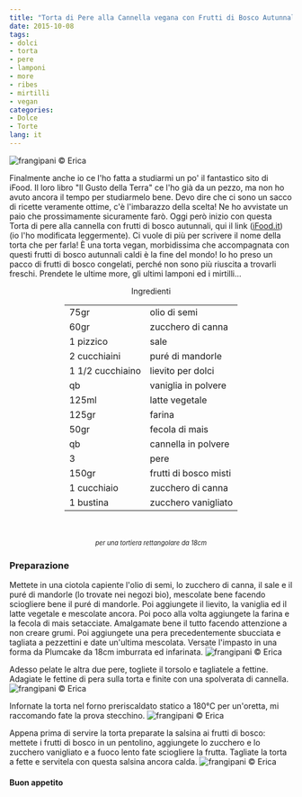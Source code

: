 ```yaml
---
title: "Torta di Pere alla Cannella vegana con Frutti di Bosco Autunnali"
date: 2015-10-08
tags:
- dolci
- torta
- pere
- lamponi
- more
- ribes
- mirtilli
- vegan
categories:
- Dolce
- Torte
lang: it
---
```

![](header.jpg "frangipani © Erica")

Finalmente anche io ce l'ho fatta a studiarmi un po' il fantastico sito di iFood. Il loro libro "Il Gusto della Terra" ce l'ho già da un pezzo, ma non ho avuto ancora il tempo per studiarmelo bene. Devo dire che ci sono un sacco di ricette veramente ottime, c'è l'imbarazzo della scelta! Ne ho avvistate un paio che prossimamente sicuramente farò. Oggi però inizio con questa Torta di pere alla cannella con frutti di bosco autunnali, qui il link (<a href="http://www.ifood.it/2015/10/torta-di-pere-alla-cannella-con-frutti-di-bosco-autunnali.html" target="_blank">iFood.it</a>) (io l'ho modificata leggermente). Ci vuole di più per scrivere il nome della torta che per farla! È una torta vegan, morbidissima che accompagnata con questi frutti di bosco autunnali caldi è la fine del mondo! Io ho preso un pacco di frutti di bosco congelati, perché non sono più riuscita a trovarli freschi. Prendete le ultime more, gli ultimi lamponi ed i mirtilli...


<div id="wrapper" style="text-align: center">
  <div id="yourdiv" style="display: inline-block;">
    <div class="ingredients">
      <div class="ingredients-title">Ingredienti</div>
      <table>
        <tbody>
          </tr>
          <tr>
            <td>75gr</td>
            <td>olio di semi</td>
          </tr>
          <tr>
            <td>60gr</td>
            <td>zucchero di canna</td>
          </tr>
          <tr>
            <td>1 pizzico</td>
            <td>sale</td>
          </tr>
          <tr>
            <td>2 cucchiaini</td>
            <td>puré di mandorle</td>
          </tr>
          <tr>
            <td>1 1/2 cucchiaino</td>
            <td>lievito per dolci</td>
          </tr>
          <tr>
            <td>qb</td>
            <td>vaniglia in polvere</td>
          </tr>
          <tr>
            <td>125ml</td>
            <td>latte vegetale</td>
           </tr>
          <tr>
            <td>125gr</td>
            <td>farina</td>
          </tr>
          <tr>
            <td>50gr</td>
            <td>fecola di mais</td>
          </tr>
          <tr>
            <td>qb</td>
            <td>cannella in polvere</td>
          </tr>
          <tr>
            <td>3</td>
            <td>pere</td>
          </tr>
          <tr>
            <td>150gr</td>
            <td>frutti di bosco misti</td>
          </tr>
          <tr>
            <td>1 cucchiaio</td>
            <td>zucchero di canna</td>
          </tr>
          <tr>
            <td>1 bustina</td>
            <td>zucchero vanigliato</td>
          </tr>
        </tbody>
      </table>
      <br></br>
      <i class="pull-right" style="font-size: 80%;">per una tortiera rettangolare da 18cm</i>
    </div>
  </div>
</div>


<h3>
  <font color="grey">
    <i class="fa fa-cogs"></i>
  </font> Preparazione
</h3>

Mettete in una ciotola capiente l'olio di semi, lo zucchero di canna, il sale e il puré di mandorle (lo trovate nei negozi bio), mescolate bene facendo sciogliere bene il puré di mandorle. Poi aggiungete il lievito, la vaniglia ed il latte vegetale e mescolate ancora. Poi poco alla volta aggiungete la farina e la fecola di mais setacciate. Amalgamate bene il tutto facendo attenzione a non creare grumi. Poi aggiungete una pera precedentemente sbucciata e tagliata a pezzettini e date un'ultima mescolata. Versate l'impasto in una forma da Plumcake da 18cm imburrata ed infarinata.
![](impasto.jpg "frangipani © Erica")

Adesso pelate le altra due pere, togliete il torsolo e tagliatele a fettine. Adagiate le fettine di pera sulla torta e finite con una spolverata di cannella.
![](teglia.jpg "frangipani © Erica")

Infornate la torta nel forno preriscaldato statico a 180°C per un'oretta, mi raccomando fate la prova stecchino.
![](sfornata.jpg "frangipani © Erica")

Appena prima di servire la torta preparate la salsina ai frutti di bosco: mettete i frutti di bosco in un pentolino, aggiungete lo zucchero e lo zucchero vanigliato e a fuoco lento fate sciogliere la frutta. Tagliate la torta a fette e servitela con questa salsina ancora calda.
![](risultato.jpg "frangipani © Erica")


<h4>Buon appetito
  <font color="red">
    <i class="fa fa-smile-o"></i>
  </font>
</h4>